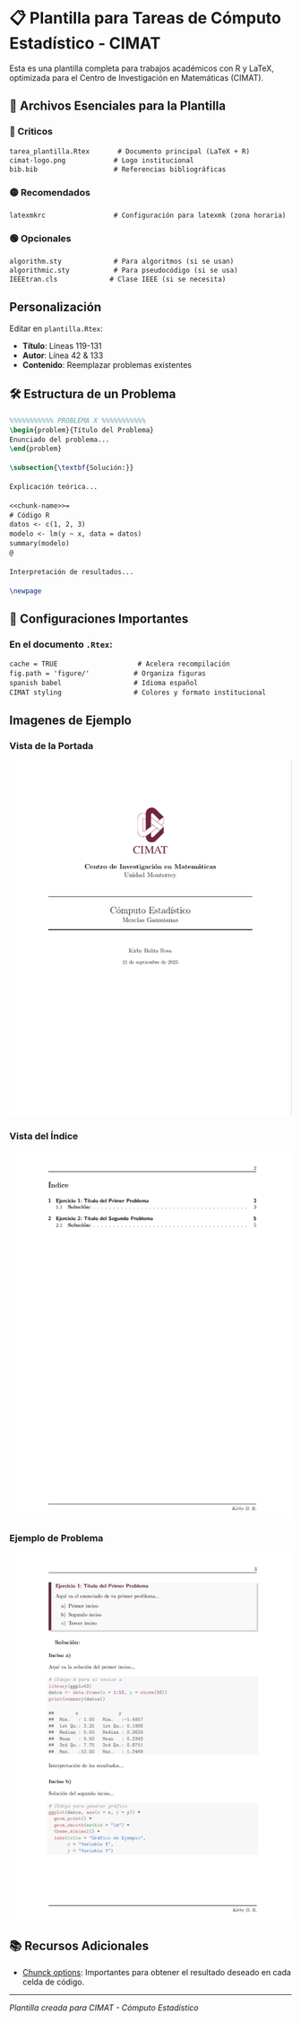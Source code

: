 # 📋 Plantilla para Tareas de Cómputo Estadístico - CIMAT

Esta es una plantilla completa para trabajos académicos con R y LaTeX, optimizada para el Centro de Investigación en Matemáticas (CIMAT).

## 📁 Archivos Esenciales para la Plantilla

### 🔴 Criticos
```
tarea_plantilla.Rtex       # Documento principal (LaTeX + R)
cimat-logo.png            # Logo institucional
bib.bib                   # Referencias bibliográficas
```

### 🟡 Recomendados
```
latexmkrc                 # Configuración para latexmk (zona horaria)
```

### 🟢 Opcionales
```
algorithm.sty             # Para algoritmos (si se usan)
algorithmic.sty           # Para pseudocódigo (si se usa)
IEEEtran.cls             # Clase IEEE (si se necesita)
```

## **Personalización**
Editar en `plantilla.Rtex`:
- **Título**: Líneas 119-131
- **Autor**: Línea 42 & 133
- **Contenido**: Reemplazar problemas existentes


## 🛠️ Estructura de un Problema

```latex
%%%%%%%%%%% PROBLEMA X %%%%%%%%%%%
\begin{problem}{Título del Problema}
Enunciado del problema...
\end{problem}

\subsection{\textbf{Solución:}}

Explicación teórica...

<<chunk-name>>=
# Código R
datos <- c(1, 2, 3)
modelo <- lm(y ~ x, data = datos)
summary(modelo)
@

Interpretación de resultados...

\newpage
```

## 🔧 Configuraciones Importantes

### En el documento `.Rtex`:
```latex
cache = TRUE                    # Acelera recompilación
fig.path = 'figure/'           # Organiza figuras
spanish babel                  # Idioma español
CIMAT styling                  # Colores y formato institucional
```

## Imagenes de Ejemplo

### Vista de la Portada
![Portada](figure/template/portada.png)

### Vista del Índice
![Índice](figure/template/indice.png)

### Ejemplo de Problema
![Problema](figure/template/problema.png)

## 📚 Recursos Adicionales

- [Chunck options](https://yihui.org/knitr/options/): Importantes para obtener el resultado deseado en cada celda de código.

---
*Plantilla creada para CIMAT - Cómputo Estadístico*
